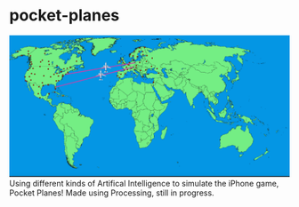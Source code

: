 # pocket-planes

![image](mdimg.png)
Using different kinds of Artifical Intelligence to simulate the iPhone game, Pocket Planes! Made using Processing, still in progress.
